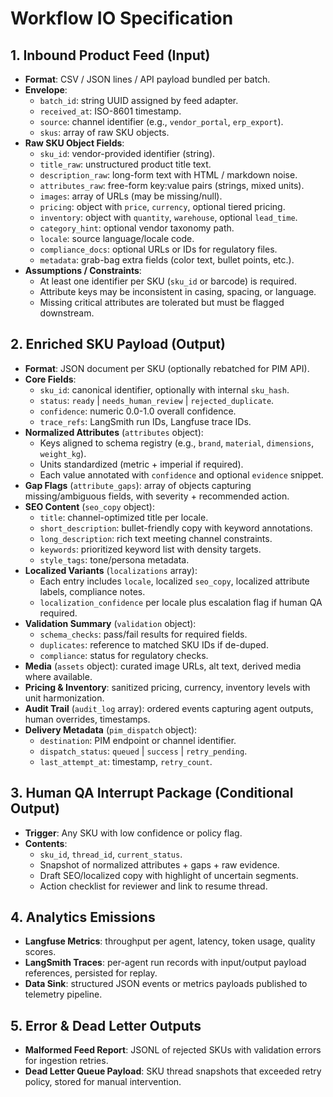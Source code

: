# Workflow IO Specification

## 1. Inbound Product Feed (Input)
- **Format**: CSV / JSON lines / API payload bundled per batch.
- **Envelope**:
  - `batch_id`: string UUID assigned by feed adapter.
  - `received_at`: ISO-8601 timestamp.
  - `source`: channel identifier (e.g., `vendor_portal`, `erp_export`).
  - `skus`: array of raw SKU objects.
- **Raw SKU Object Fields**:
  - `sku_id`: vendor-provided identifier (string).
  - `title_raw`: unstructured product title text.
  - `description_raw`: long-form text with HTML / markdown noise.
  - `attributes_raw`: free-form key:value pairs (strings, mixed units).
  - `images`: array of URLs (may be missing/null).
  - `pricing`: object with `price`, `currency`, optional tiered pricing.
  - `inventory`: object with `quantity`, `warehouse`, optional `lead_time`.
  - `category_hint`: optional vendor taxonomy path.
  - `locale`: source language/locale code.
  - `compliance_docs`: optional URLs or IDs for regulatory files.
  - `metadata`: grab-bag extra fields (color text, bullet points, etc.).
- **Assumptions / Constraints**:
  - At least one identifier per SKU (`sku_id` or barcode) is required.
  - Attribute keys may be inconsistent in casing, spacing, or language.
  - Missing critical attributes are tolerated but must be flagged downstream.

## 2. Enriched SKU Payload (Output)
- **Format**: JSON document per SKU (optionally rebatched for PIM API).
- **Core Fields**:
  - `sku_id`: canonical identifier, optionally with internal `sku_hash`.
  - `status`: `ready` | `needs_human_review` | `rejected_duplicate`.
  - `confidence`: numeric 0.0-1.0 overall confidence.
  - `trace_refs`: LangSmith run IDs, Langfuse trace IDs.
- **Normalized Attributes** (`attributes` object):
  - Keys aligned to schema registry (e.g., `brand`, `material`, `dimensions`, `weight_kg`).
  - Units standardized (metric + imperial if required).
  - Each value annotated with `confidence` and optional `evidence` snippet.
- **Gap Flags** (`attribute_gaps`): array of objects capturing missing/ambiguous fields, with severity + recommended action.
- **SEO Content** (`seo_copy` object):
  - `title`: channel-optimized title per locale.
  - `short_description`: bullet-friendly copy with keyword annotations.
  - `long_description`: rich text meeting channel constraints.
  - `keywords`: prioritized keyword list with density targets.
  - `style_tags`: tone/persona metadata.
- **Localized Variants** (`localizations` array):
  - Each entry includes `locale`, localized `seo_copy`, localized attribute labels, compliance notes.
  - `localization_confidence` per locale plus escalation flag if human QA required.
- **Validation Summary** (`validation` object):
  - `schema_checks`: pass/fail results for required fields.
  - `duplicates`: reference to matched SKU IDs if de-duped.
  - `compliance`: status for regulatory checks.
- **Media** (`assets` object): curated image URLs, alt text, derived media where available.
- **Pricing & Inventory**: sanitized pricing, currency, inventory levels with unit harmonization.
- **Audit Trail** (`audit_log` array): ordered events capturing agent outputs, human overrides, timestamps.
- **Delivery Metadata** (`pim_dispatch` object):
  - `destination`: PIM endpoint or channel identifier.
  - `dispatch_status`: `queued` | `success` | `retry_pending`.
  - `last_attempt_at`: timestamp, `retry_count`.

## 3. Human QA Interrupt Package (Conditional Output)
- **Trigger**: Any SKU with low confidence or policy flag.
- **Contents**:
  - `sku_id`, `thread_id`, `current_status`.
  - Snapshot of normalized attributes + gaps + raw evidence.
  - Draft SEO/localized copy with highlight of uncertain segments.
  - Action checklist for reviewer and link to resume thread.

## 4. Analytics Emissions
- **Langfuse Metrics**: throughput per agent, latency, token usage, quality scores.
- **LangSmith Traces**: per-agent run records with input/output payload references, persisted for replay.
- **Data Sink**: structured JSON events or metrics payloads published to telemetry pipeline.

## 5. Error & Dead Letter Outputs
- **Malformed Feed Report**: JSONL of rejected SKUs with validation errors for ingestion retries.
- **Dead Letter Queue Payload**: SKU thread snapshots that exceeded retry policy, stored for manual intervention.
